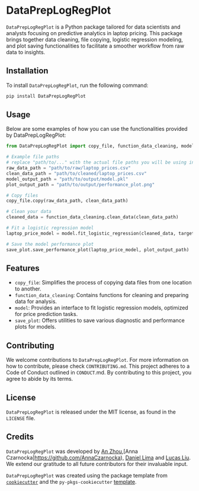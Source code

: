 # DataPrepLogRegPlot

`DataPrepLogRegPlot` is a Python package tailored for data scientists and analysts focusing on predictive analytics in laptop pricing. This package brings together data cleaning, file copying, logistic regression modeling, and plot saving functionalities to facilitate a smoother workflow from raw data to insights.

## Installation

To install `DataPrepLogRegPlot`, run the following command:

```bash
pip install DataPrepLogRegPlot
```

## Usage

Below are some examples of how you can use the functionalities provided by DataPrepLogRegPlot:

```python
from DataPrepLogRegPlot import copy_file, function_data_cleaning, model, save_plot

# Example file paths
# replace "path/to/..." with the actual file paths you will be using in your project
raw_data_path = "path/to/raw/laptop_prices.csv"
clean_data_path = "path/to/cleaned/laptop_prices.csv"
model_output_path = "path/to/output/model.pkl"
plot_output_path = "path/to/output/performance_plot.png"

# Copy files
copy_file.copy(raw_data_path, clean_data_path)

# Clean your data
cleaned_data = function_data_cleaning.clean_data(clean_data_path)

# Fit a logistic regression model
laptop_price_model = model.fit_logistic_regression(cleaned_data, target_variable="price")

# Save the model performance plot
save_plot.save_performance_plot(laptop_price_model, plot_output_path)
```

## Features

- `copy_file`: Simplifies the process of copying data files from one location to another.
- `function_data_cleaning`: Contains functions for cleaning and preparing data for analysis.
- `model`: Provides an interface to fit logistic regression models, optimized for price prediction tasks.
- `save_plot`: Offers utilities to save various diagnostic and performance plots for models.

## Contributing

We welcome contributions to `DataPrepLogRegPlot`. For more information on how to contribute, please check `CONTRIBUTING.md`. This project adheres to a Code of Conduct outlined in `CONDUCT`.md. By contributing to this project, you agree to abide by its terms.

## License

`DataPrepLogRegPlot` is released under the MIT license, as found in the `LICENSE` file.

## Credits

`DataPrepLogRegPlot` was developed by [An Zhou](https://github.com/brico12),[Anna Czarnocka]https://github.com/AnnaCzarnocka), [Daniel Lima](https://github.com/daniel1lima) and [Lucas Liu](https://github.com/SugarLucas). We extend our gratitude to all future contributors for their invaluable input.

`DataPrepLogRegPlot` was created using the package template from [`cookiecutter`](https://cookiecutter.readthedocs.io/en/latest/) and the `py-pkgs-cookiecutter` [template](https://github.com/py-pkgs/py-pkgs-cookiecutter).
